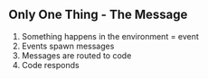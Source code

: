 ## Only One Thing - The Message

1. Something happens in the environment = event
2. Events spawn messages
3. Messages are routed to code
4. Code responds
